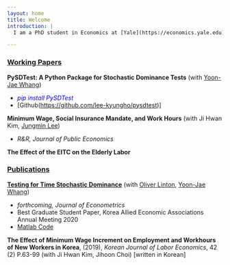```yaml
---
layout: home
title: Welcome
introduction: |
  I am a PhD student in Economics at [Yale](https://economics.yale.edu)

---
```


###  <ins>Working Papers</ins>

**PySDTest: A Python Package for Stochastic Dominance Tests** (with [Yoon-Jae Whang](https://sites.google.com/site/whangyjhomepage/)) 
  - <span style="color:blue"> *pip install PySDTest* </span>
  - [Github(https://github.com/lee-kyungho/pysdtest)]

**Minimum Wage, Social Insurance Mandate, and Work Hours** (with Ji Hwan Kim, [Jungmin Lee](https://sites.google.com/view/jungminlee71/))
  - *R&R, Journal of Public Economics*

**The Effect of the EITC on the Elderly Labor**

### <ins> Publications </ins>

**[Testing for Time Stochastic Dominance](https://doi.org/10.1016/j.jeconom.2022.03.012)** (with [Oliver Linton](https://obl20.com/), [Yoon-Jae Whang](https://sites.google.com/site/whangyjhomepage/))
  - *forthcoming, Journal of Econometrics*
  - Best Graduate Student Paper, Korea Allied Economic Associations Annual Meeting 2020
  - [Matlab Code](https://github.com/lee-kyungho/Testing-for-TSD)

**The Effect of Minimum Wage Increment on Employment and Workhours of New Workers in Korea**, (2019), *Korean Journal of Labor Economics*, 42 (2) P.63-99 
(with Ji Hwan Kim, Jihoon Choi) [written in Korean]

